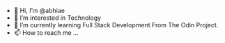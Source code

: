 - 👋 Hi, I’m @abhiae
- 👀 I’m interested in Technology
- 🌱 I’m currently learning Full Stack Development From The Odin Project.
- 📫 How to reach me ...

<!---
abhiae/abhiae is a ✨ special ✨ repository because its `README.md` (this file) appears on your GitHub profile.
You can click the Preview link to take a look at your changes.
--->
